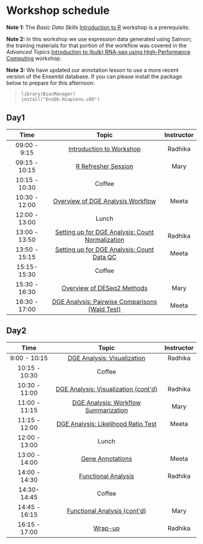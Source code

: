 # Workshop schedule

**Note 1:** The *Basic Data Skills* [Introduction to R](https://hbctraining.github.io/Intro-to-R/schedules/1.5-day.html) workshop is a prerequisite.

**Note 2:** In this workshop we use expression data generated using Salmon; the training materials for that portion of the workflow was covered in the *Advanced Topics* [Introduction to (bulk) RNA-seq using High-Performance Computing](https://hbctraining.github.io/Intro-to-rnaseq-hpc-salmon/schedule/) workshop.

**Note 3:** We have updated our annotation lesson to use a more recent version of the Ensembl database. If you can please install the package below to prepare for this afternoon:

> ```
> library(BiocManager)
> install("EnsDb.Hsapiens.v86")
> ```

## Day1

| Time |  Topic  | Instructor |
|:-----------:|:----------:|:--------:|
| 09:00 - 9:15 | [Introduction to Workshop](../lectures/Intro_to_workshop.pdf) | Radhika |
| 09:15 - 10:15 | [R Refresher Session](https://hbctraining.github.io/DGE_workshop_salmon/lessons/R_refresher.html) | Mary |
| 10:15 - 10:30 | Coffee  |  |
| 10:30 - 12:00 | [Overview of DGE Analysis Workflow](https://hbctraining.github.io/DGE_workshop_salmon/lessons/01_DGE_setup_and_overview.html) | Meeta |
| 12:00 - 13:00 | Lunch |  |
| 13:00 - 13:50 |[Setting up for DGE Analysis: Count Normalization](https://hbctraining.github.io/DGE_workshop_salmon/lessons/02_DGE_count_normalization.html) | Radhika |
| 13:50 - 15:15 | [Setting up for DGE Analysis: Count Data QC](https://hbctraining.github.io/DGE_workshop_salmon/lessons/03_DGE_QC_analysis.html) | Meeta |
| 15:15- 15:30 | Coffee  |
| 15:30 - 16:30 | [Overview of DESeq2 Methods](https://hbctraining.github.io/DGE_workshop_salmon/lessons/04_DGE_DESeq2_analysis.html) | Mary  |
| 16:30 - 17:00 | [DGE Analysis: Pairwise Comparisons (Wald Test)](https://hbctraining.github.io/DGE_workshop_salmon/lessons/05_DGE_DESeq2_analysis2.html)| Meeta |


## Day2

| Time |  Topic  | Instructor |
|:-----------:|:----------:|:--------:|
| 9:00 - 10:15 | [DGE Analysis: Visualization](https://hbctraining.github.io/DGE_workshop_salmon/lessons/06_DGE_visualizing_results.html) | Radhika |
| 10:15 - 10:30 | Coffee  |  |
| 10:30 - 11:00 | [DGE Analysis: Visualization (cont'd)](https://hbctraining.github.io/DGE_workshop_salmon/lessons/06_DGE_visualizing_results.html) | Radhika |
| 11:00 - 11:15 | [DGE Analysis: Workflow Summarization](https://hbctraining.github.io/DGE_workshop_salmon/lessons/07_DGE_summarizing_workflow.html) | Mary |
| 11:15 - 12:00 | [DGE Analysis: Likelihood Ratio Test](https://hbctraining.github.io/DGE_workshop_salmon/lessons/08_DGE_LRT.html) | Meeta |
| 12:00 - 13:00 | Lunch |  |
| 13:00 - 14:00 | [Gene Annotations](https://hbctraining.github.io/DGE_workshop_salmon/lessons/genomic_annotation.html) | Meeta |
| 14:00 - 14:30 | [Functional Analysis](https://hbctraining.github.io/DGE_workshop_salmon/lessons/functional_analysis_2019.html) | Radhika |
| 14:30- 14:45 | Coffee  |
| 14:45 - 16:15 | [Functional Analysis (cont'd)](https://hbctraining.github.io/DGE_workshop_salmon/lessons/functional_analysis_2019.html) | Mary |
| 16:15 - 17:00 | [Wrap-up ]() | Radhika |


